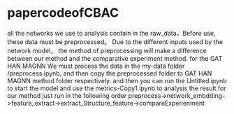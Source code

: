 # papercodeofCBAC
all the networks we use to analysis contain in the raw_data，Before use, these data must be preprocessed。
Due to the different inputs used by the network model， the method of preprocessing will make a difference between our method and the comparative experiment method.
for the GAT HAN MAGNN We must process the data in the my-data folder /preprocess.ipynb, and then copy the preprocessed folder to GAT HAN MAGNN method folder respectively.
and then you can run the Untitled.ipynb to start the model and use the metrics-Copy1.ipynb to analysis the result 
for our method just run in the following order preprocess->network_embdding->feature_extract->extract_Structure_feature->compareExperienment
